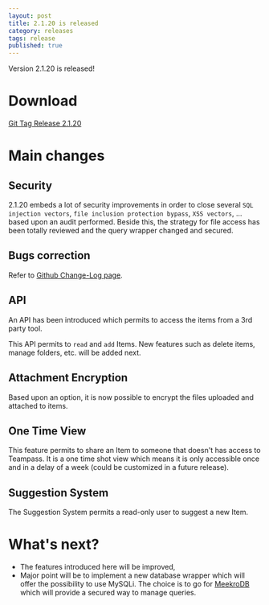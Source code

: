 ```yaml
---
layout: post
title: 2.1.20 is released
category: releases
tags: release
published: true
---
```



<p class="message">
    Version 2.1.20 is released!
</p>
<span class="linkmore"></span>

# Download

[Git Tag Release 2.1.20](https://github.com/nilsteampassnet/TeamPass/releases/tag/2.1.20)

# Main changes

## Security

2.1.20 embeds a lot of security improvements in order to close several `SQL injection vectors`, `file inclusion protection bypass`, `XSS vectors`, ... based upon an audit performed.
Beside this, the strategy for file access has been totally reviewed and the query wrapper changed and secured.

## Bugs correction

Refer to [Github Change-Log page](https://github.com/nilsteampassnet/TeamPass/releases/tag/2.1.20).

## API

An API has been introduced which permits to access the items from a 3rd party tool.

This API permits to `read` and `add` Items. New features such as delete items, manage folders, etc. will be added next.

## Attachment Encryption

Based upon an option, it is now possible to encrypt the files uploaded and attached to items.

## One Time View

This feature permits to share an Item to someone that doesn't has access to Teampass. It is a one time shot view which means it is only accessible once and in a delay of a week (could be customized in a future release).

## Suggestion System

The Suggestion System permits a read-only user to suggest a new Item.

# What's next?

* The features introduced here will be improved, 
* Major point will be to implement a new database wrapper which will offer the possibility to use MySQLi. The choice is to go for [MeekroDB](http://www.meekro.com/) which will provide a secured way to manage queries.
